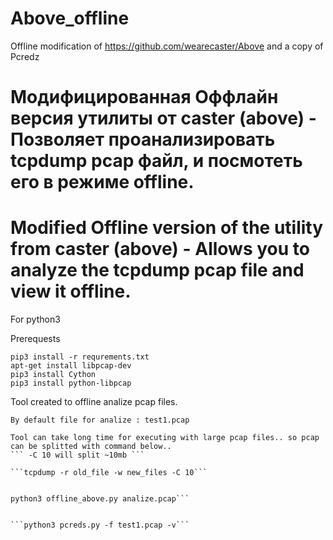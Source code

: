 # Above_offline
Offline modification of https://github.com/wearecaster/Above
and a copy of Pcredz

# Модифицированная Оффлайн версия утилиты от caster (above) - Позволяет проанализировать tcpdump pcap файл, и посмотеть его в режиме offline.


# Modified Offline version of the utility from caster (above) - Allows you to analyze the tcpdump pcap file and view it offline.

For python3 

Prerequests
```
pip3 install -r requrements.txt
apt-get install libpcap-dev
pip3 install Cython
pip3 install python-libpcap
```

Tool created to offline analize pcap files.
```Executing:
By default file for analize : test1.pcap

Tool can take long time for executing with large pcap files.. so pcap can be splitted with command below.. 
``` -C 10 will split ~10mb ```

```tcpdump -r old_file -w new_files -C 10```


python3 offline_above.py analize.pcap```


```python3 pcreds.py -f test1.pcap -v```
